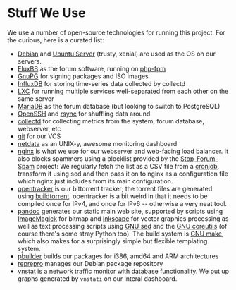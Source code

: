 # Stuff We Use

We use a number of open-source technologies for running this project. For
the curious, here is a curated list:

* [Debian](https://debian.org) and [Ubuntu Server](http://www.ubuntu.com/server) (trusty, xenial) are used as the OS on our servers.
* [FluxBB](https://fluxbb.org/) as the forum software, running on [php-fpm](http://php-fpm.org/)
* [GnuPG](https://www.gnupg.org/) for signing packages and ISO images
* [InfluxDB](https://influxdata.com/) for storing time-series data collected by collectd
* [LXC](https://linuxcontainers.org/) for running multiple services well-separated from each other on the same server
* [MariaDB](https://mariadb.org/) as the forum database (but looking to switch to PostgreSQL)
* [OpenSSH](http://www.openssh.com/) and [rsync](https://rsync.samba.org/) for shuffling data around
* [collectd](https://collectd.org/) for collecting metrics from the system, forum database, webserver, etc
* [git](https://git-scm.com/) for our VCS
* [netdata](https://github.com/firehol/netdata) as an UNIX-y, awesome monitoring dashboard
* [nginx](http://nginx.org/) is what we use for our webserver and web-facing load balancer. It also blocks spammers using a blocklist provided by the [Stop-Forum-Spam](https://stopforumspam.com/) project: We regularly fetch the list as a CSV file from a [cronjob](https://en.wikipedia.org/wiki/Anacron), transform it using sed and then pass it on to nginx as a configuration file which nginx just includes from its main configuration.
* [opentracker](https://erdgeist.org/arts/software/opentracker/) is our bittorrent tracker; the torrent files are generated using [buildtorrent](https://directory.fsf.org/wiki/Buildtorrent). opentracker is a bit weird in that it needs to be compiled once for IPv4, and once for IPv6 -- otherwise a very neat tool.
* [pandoc](http://pandoc.org) generates our static main web site, supported by scripts using [ImageMagick](https://www.imagemagick.org/script/index.php) for bitmap and  [Inkscape](https://inkscape.org/en/) for vector graphics processing as well as text processing scripts using [GNU sed](https://www.gnu.org/software/sed/) and the [GNU coreutils](https://www.gnu.org/software/coreutils/coreutils.html) (of course there's some stray Python too). The build system is [GNU make](https://www.gnu.org/software/make/), which also makes for a surprisingly simple but flexible templating system.
* [pbuilder](https://pbuilder.alioth.debian.org/) builds our packages for i386, amd64 and ARM architectures
* [reprepro](https://mirrorer.alioth.debian.org/) manages our Debian package repository
* [vnstat](http://humdi.net/vnstat/) is a network traffic monitor with database functionality. We put up graphs generated by `vnstati` on our interal dashboard.

